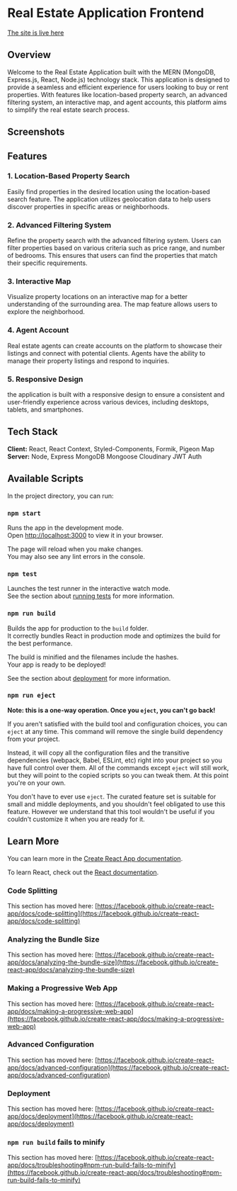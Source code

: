 
# Real Estate Application Frontend
[The site is live here ](https://realestatebdjam.netlify.app/)

## Overview

Welcome to the Real Estate Application built with the MERN (MongoDB, Express.js, React, Node.js) technology stack. This application is designed to provide a seamless and efficient experience for users looking to buy or rent properties. With features like location-based property search, an advanced filtering system, an interactive map, and agent accounts, this platform aims to simplify the real estate search process.

## Screenshots




## Features

### 1. Location-Based Property Search

Easily find properties in the desired location using the location-based search feature. The application utilizes geolocation data to help users discover properties in specific areas or neighborhoods.

### 2. Advanced Filtering System

Refine the property search with the advanced filtering system. Users can filter properties based on various criteria such as price range, and number of bedrooms. This ensures that users can find the properties that match their specific requirements.

### 3. Interactive Map

Visualize property locations on an interactive map for a better understanding of the surrounding area. The map feature allows users to explore the neighborhood.

### 4. Agent Account

Real estate agents can create accounts on the platform to showcase their listings and connect with potential clients. Agents have the ability to manage their property listings and respond to inquiries.

### 5. Responsive Design

the application is built with a responsive design to ensure a consistent and user-friendly experience across various devices, including desktops, tablets, and smartphones.

## Tech Stack

**Client:** React, React Context, Styled-Components, Formik, Pigeon Map
**Server:** Node, Express MongoDB Mongoose Cloudinary JWT Auth 




## Available Scripts

In the project directory, you can run:

### `npm start`

Runs the app in the development mode.\
Open [http://localhost:3000](http://localhost:3000) to view it in your browser.

The page will reload when you make changes.\
You may also see any lint errors in the console.

### `npm test`

Launches the test runner in the interactive watch mode.\
See the section about [running tests](https://facebook.github.io/create-react-app/docs/running-tests) for more information.

### `npm run build`

Builds the app for production to the `build` folder.\
It correctly bundles React in production mode and optimizes the build for the best performance.

The build is minified and the filenames include the hashes.\
Your app is ready to be deployed!

See the section about [deployment](https://facebook.github.io/create-react-app/docs/deployment) for more information.

### `npm run eject`

**Note: this is a one-way operation. Once you `eject`, you can't go back!**

If you aren't satisfied with the build tool and configuration choices, you can `eject` at any time. This command will remove the single build dependency from your project.

Instead, it will copy all the configuration files and the transitive dependencies (webpack, Babel, ESLint, etc) right into your project so you have full control over them. All of the commands except `eject` will still work, but they will point to the copied scripts so you can tweak them. At this point you're on your own.

You don't have to ever use `eject`. The curated feature set is suitable for small and middle deployments, and you shouldn't feel obligated to use this feature. However we understand that this tool wouldn't be useful if you couldn't customize it when you are ready for it.

## Learn More

You can learn more in the [Create React App documentation](https://facebook.github.io/create-react-app/docs/getting-started).

To learn React, check out the [React documentation](https://reactjs.org/).

### Code Splitting

This section has moved here: [https://facebook.github.io/create-react-app/docs/code-splitting](https://facebook.github.io/create-react-app/docs/code-splitting)

### Analyzing the Bundle Size

This section has moved here: [https://facebook.github.io/create-react-app/docs/analyzing-the-bundle-size](https://facebook.github.io/create-react-app/docs/analyzing-the-bundle-size)

### Making a Progressive Web App

This section has moved here: [https://facebook.github.io/create-react-app/docs/making-a-progressive-web-app](https://facebook.github.io/create-react-app/docs/making-a-progressive-web-app)

### Advanced Configuration

This section has moved here: [https://facebook.github.io/create-react-app/docs/advanced-configuration](https://facebook.github.io/create-react-app/docs/advanced-configuration)

### Deployment

This section has moved here: [https://facebook.github.io/create-react-app/docs/deployment](https://facebook.github.io/create-react-app/docs/deployment)

### `npm run build` fails to minify

This section has moved here: [https://facebook.github.io/create-react-app/docs/troubleshooting#npm-run-build-fails-to-minify](https://facebook.github.io/create-react-app/docs/troubleshooting#npm-run-build-fails-to-minify)
